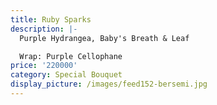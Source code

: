 ```yaml
---
title: Ruby Sparks
description: |-
  Purple Hydrangea, Baby's Breath & Leaf

  Wrap: Purple Cellophane
price: '220000'
category: Special Bouquet
display_picture: /images/feed152-bersemi.jpg
---
```



